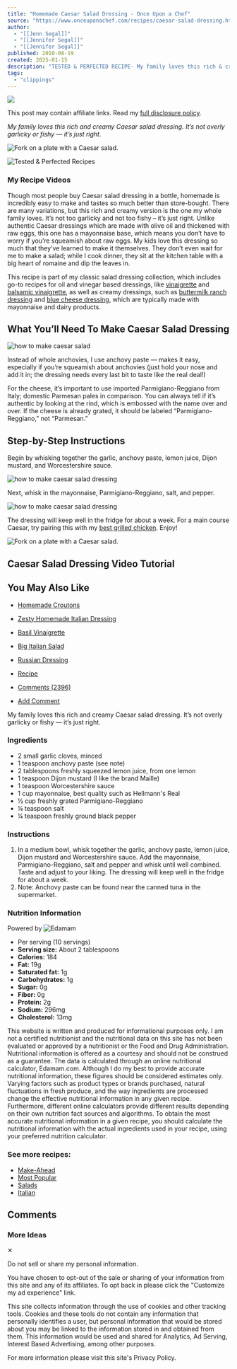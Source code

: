 ```yaml
---
title: "Homemade Caesar Salad Dressing - Once Upon a Chef"
source: "https://www.onceuponachef.com/recipes/caesar-salad-dressing.html"
author:
  - "[[Jenn Segal]]"
  - "[[Jennifer Segal]]"
  - "[[Jennifer Segal]]"
published: 2010-08-19
created: 2025-01-15
description: "TESTED & PERFECTED RECIPE- My family loves this rich & creamy version of Caesar salad dressing. Not overly garlicky or fishy -- it's just right."
tags:
  - "clippings"
---
```

![](https://www.onceuponachef.com/images/2010/08/caesar-salad-dressing-pin-760x1140.jpg)

This post may contain affiliate links. Read my [full disclosure policy](https://www.onceuponachef.com/privacy-policy).

*My family loves this rich and creamy Caesar salad dressing. It’s not overly garlicky or fishy — it’s just right.*

![Fork on a plate with a Caesar salad.](https://www.onceuponachef.com/images/2010/08/Homemade-Caesar-Salad-Dressing-760x887.jpg)

![Tested & Perfected Recipes](https://www.onceuponachef.com/wp-content/themes/ouac2018/images/tested-stamp.svg)

### My Recipe Videos

Though most people buy Caesar salad dressing in a bottle, homemade is incredibly easy to make and tastes so much better than store-bought. There are many variations, but this rich and creamy version is the one my whole family loves. It’s not too garlicky and not too fishy – it’s just right. Unlike authentic Caesar dressings which are made with olive oil and thickened with raw eggs, this one has a mayonnaise base, which means you don’t have to worry if you’re squeamish about raw eggs. My kids love this dressing so much that they’ve learned to make it themselves. They don’t even wait for me to make a salad; while I cook dinner, they sit at the kitchen table with a big heart of romaine and dip the leaves in.

This recipe is part of my classic salad dressing collection, which includes go-to recipes for oil and vinegar based dressings, like [vinaigrette](https://www.onceuponachef.com/sauces/vinaigrette.html) and [balsamic vinaigrette](https://www.onceuponachef.com/recipes/balsamic-vinaigrette.html), as well as creamy dressings, such as [buttermilk ranch dressing](https://www.onceuponachef.com/recipes/homemade-buttermilk-ranch-dressing.html) and [blue cheese dressing](https://www.onceuponachef.com/recipes/blue-cheese-dressing.html), which are typically made with mayonnaise and dairy products.

## What You’ll Need To Make Caesar Salad Dressing

![how to make caesar salad](https://www.onceuponachef.com/images/2010/08/caesar-salad-1-1-850x542.jpg)

Instead of whole anchovies, I use anchovy paste — makes it easy, especially if you’re squeamish about anchovies (just hold your nose and add it in; the dressing needs every last bit to taste like the real deal!)

For the cheese, it’s important to use imported Parmigiano-Reggiano from Italy; domestic Parmesan pales in comparison. You can always tell if it’s authentic by looking at the rind, which is embossed with the name over and over. If the cheese is already grated, it should be labeled “Parmigiano-Reggiano,” not “Parmesan.”

## Step-by-Step Instructions

Begin by whisking together the garlic, anchovy paste, lemon juice, Dijon mustard, and Worcestershire sauce.

![how to make caesar salad dressing](https://www.onceuponachef.com/images/2010/08/caesar-salad-2-1-850x588.jpg)

Next, whisk in the mayonnaise, Parmigiano-Reggiano, salt, and pepper.

![how to make caesar salad dressing](https://www.onceuponachef.com/images/2010/08/caesar-salad-3-1-850x575.jpg)

The dressing will keep well in the fridge for about a week. For a main course Caesar, try pairing this with my [best grilled chicken](https://www.onceuponachef.com/recipes/perfectly-grilled-chicken-breasts.html). Enjoy!

![Fork on a plate with a Caesar salad.](https://www.onceuponachef.com/images/2010/08/Homemade-Caesar-Salad-Dressing-1200x1401.jpg)

## Caesar Salad Dressing Video Tutorial

## You May Also Like

- [Homemade Croutons](https://www.onceuponachef.com/recipes/homemade-croutons.html)
- [Zesty Homemade Italian Dressing](https://www.onceuponachef.com/recipes/zesty-homemade-salad-dressing.html)
- [Basil Vinaigrette](https://www.onceuponachef.com/sauces/basil-vinaigrette.html)
- [Big Italian Salad](https://www.onceuponachef.com/recipes/big-italian-salad.html)
- [Russian Dressing](https://www.onceuponachef.com/sauces/russian-dressing.html)

- [Recipe](https://www.onceuponachef.com/recipes/#tabrecipe)
- [Comments (2396)](https://www.onceuponachef.com/recipes/#tabreviews)
- [Add Comment](https://www.onceuponachef.com/recipes/#tabaddreview)

My family loves this rich and creamy Caesar salad dressing. It’s not overly garlicky or fishy — it’s just right.

### Ingredients

- 2 small garlic cloves, minced
- 1 teaspoon anchovy paste (see note)
- 2 tablespoons freshly squeezed lemon juice, from one lemon
- 1 teaspoon Dijon mustard (I like the brand Maille)
- 1 teaspoon Worcestershire sauce
- 1 cup mayonnaise, best quality such as Hellmann's Real
- ½ cup freshly grated Parmigiano-Reggiano
- ¼ teaspoon salt
- ¼ teaspoon freshly ground black pepper

### Instructions

1. In a medium bowl, whisk together the garlic, anchovy paste, lemon juice, Dijon mustard and Worcestershire sauce. Add the mayonnaise, Parmigiano-Reggiano, salt and pepper and whisk until well combined. Taste and adjust to your liking. The dressing will keep well in the fridge for about a week.
2. Note: Anchovy paste can be found near the canned tuna in the supermarket.

### Nutrition Information

Powered by ![Edamam](https://www.onceuponachef.com/wp-content/themes/ouac2018/images/edamam.png)

- Per serving (10 servings)
- **Serving size:** About 2 tablespoons
- **Calories:** 184
- **Fat:** 19g
- **Saturated fat:** 1g
- **Carbohydrates:** 1g
- **Sugar:** 0g
- **Fiber:** 0g
- **Protein:** 2g
- **Sodium:** 296mg
- **Cholesterol:** 13mg

This website is written and produced for informational purposes only. I am not a certified nutritionist and the nutritional data on this site has not been evaluated or approved by a nutritionist or the Food and Drug Administration. Nutritional information is offered as a courtesy and should not be construed as a guarantee. The data is calculated through an online nutritional calculator, Edamam.com. Although I do my best to provide accurate nutritional information, these figures should be considered estimates only. Varying factors such as product types or brands purchased, natural fluctuations in fresh produce, and the way ingredients are processed change the effective nutritional information in any given recipe. Furthermore, different online calculators provide different results depending on their own nutrition fact sources and algorithms. To obtain the most accurate nutritional information in a given recipe, you should calculate the nutritional information with the actual ingredients used in your recipe, using your preferred nutrition calculator.

### See more recipes:

- [Make-Ahead](https://www.onceuponachef.com/recipes/make-ahead)
- [Most Popular](https://www.onceuponachef.com/recipes/most-popular)
- [Salads](https://www.onceuponachef.com/recipes/salads)
- [Italian](https://www.onceuponachef.com/cuisine/italian)

## Comments

### More Ideas

✕

Do not sell or share my personal information.

You have chosen to opt-out of the sale or sharing of your information from this site and any of its affiliates. To opt back in please click the "Customize my ad experience" link.

This site collects information through the use of cookies and other tracking tools. Cookies and these tools do not contain any information that personally identifies a user, but personal information that would be stored about you may be linked to the information stored in and obtained from them. This information would be used and shared for Analytics, Ad Serving, Interest Based Advertising, among other purposes.

For more information please visit this site's Privacy Policy.